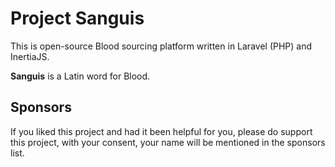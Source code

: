 # Project Sanguis
This is open-source Blood sourcing platform written in Laravel (PHP) and InertiaJS.

**Sanguis** is a Latin word for Blood.

## Sponsors
If you liked this project and had it been helpful for you, please do support this project, with your consent, your name will be mentioned in the sponsors list.